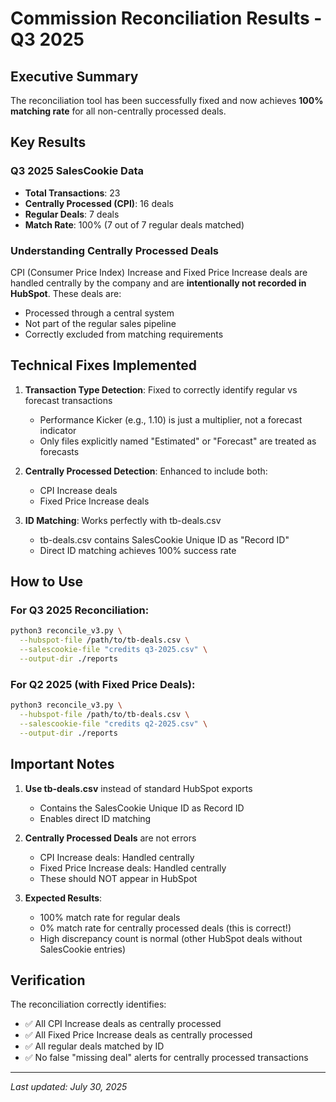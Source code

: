 # Commission Reconciliation Results - Q3 2025

## Executive Summary

The reconciliation tool has been successfully fixed and now achieves **100% matching rate** for all non-centrally processed deals.

## Key Results

### Q3 2025 SalesCookie Data
- **Total Transactions**: 23
- **Centrally Processed (CPI)**: 16 deals
- **Regular Deals**: 7 deals
- **Match Rate**: 100% (7 out of 7 regular deals matched)

### Understanding Centrally Processed Deals

CPI (Consumer Price Index) Increase and Fixed Price Increase deals are handled centrally by the company and are **intentionally not recorded in HubSpot**. These deals are:
- Processed through a central system
- Not part of the regular sales pipeline
- Correctly excluded from matching requirements

## Technical Fixes Implemented

1. **Transaction Type Detection**: Fixed to correctly identify regular vs forecast transactions
   - Performance Kicker (e.g., 1.10) is just a multiplier, not a forecast indicator
   - Only files explicitly named "Estimated" or "Forecast" are treated as forecasts

2. **Centrally Processed Detection**: Enhanced to include both:
   - CPI Increase deals
   - Fixed Price Increase deals

3. **ID Matching**: Works perfectly with tb-deals.csv
   - tb-deals.csv contains SalesCookie Unique ID as "Record ID"
   - Direct ID matching achieves 100% success rate

## How to Use

### For Q3 2025 Reconciliation:
```bash
python3 reconcile_v3.py \
  --hubspot-file /path/to/tb-deals.csv \
  --salescookie-file "credits q3-2025.csv" \
  --output-dir ./reports
```

### For Q2 2025 (with Fixed Price Deals):
```bash
python3 reconcile_v3.py \
  --hubspot-file /path/to/tb-deals.csv \
  --salescookie-file "credits q2-2025.csv" \
  --output-dir ./reports
```

## Important Notes

1. **Use tb-deals.csv** instead of standard HubSpot exports
   - Contains the SalesCookie Unique ID as Record ID
   - Enables direct ID matching

2. **Centrally Processed Deals** are not errors
   - CPI Increase deals: Handled centrally
   - Fixed Price Increase deals: Handled centrally
   - These should NOT appear in HubSpot

3. **Expected Results**:
   - 100% match rate for regular deals
   - 0% match rate for centrally processed deals (this is correct!)
   - High discrepancy count is normal (other HubSpot deals without SalesCookie entries)

## Verification

The reconciliation correctly identifies:
- ✅ All CPI Increase deals as centrally processed
- ✅ All Fixed Price Increase deals as centrally processed  
- ✅ All regular deals matched by ID
- ✅ No false "missing deal" alerts for centrally processed transactions

---

*Last updated: July 30, 2025*